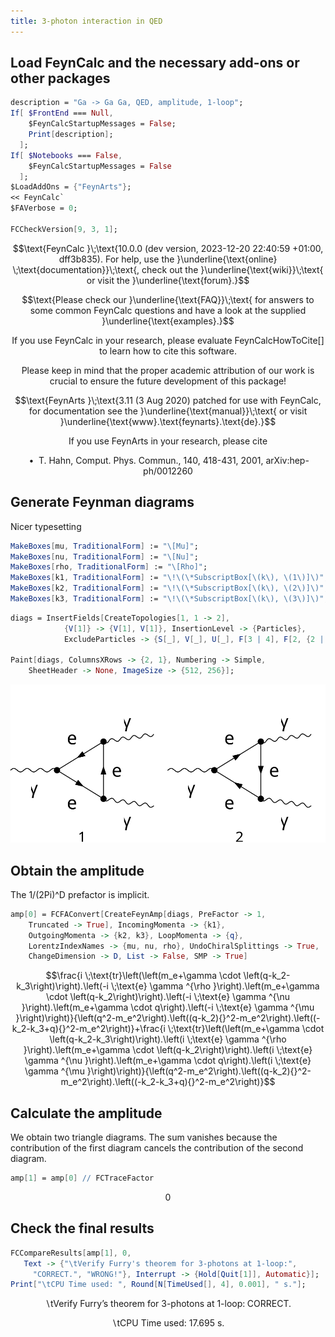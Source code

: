 ```yaml
---
title: 3-photon interaction in QED
---
```



## Load FeynCalc and the necessary add-ons or other packages

```mathematica
description = "Ga -> Ga Ga, QED, amplitude, 1-loop";
If[ $FrontEnd === Null, 
  	$FeynCalcStartupMessages = False; 
  	Print[description]; 
  ];
If[ $Notebooks === False, 
  	$FeynCalcStartupMessages = False 
  ];
$LoadAddOns = {"FeynArts"};
<< FeynCalc`
$FAVerbose = 0; 
 
FCCheckVersion[9, 3, 1];
```

$$\text{FeynCalc }\;\text{10.0.0 (dev version, 2023-12-20 22:40:59 +01:00, dff3b835). For help, use the }\underline{\text{online} \;\text{documentation}}\;\text{, check out the }\underline{\text{wiki}}\;\text{ or visit the }\underline{\text{forum}.}$$

$$\text{Please check our }\underline{\text{FAQ}}\;\text{ for answers to some common FeynCalc questions and have a look at the supplied }\underline{\text{examples}.}$$

$$\text{If you use FeynCalc in your research, please evaluate FeynCalcHowToCite[] to learn how to cite this software.}$$

$$\text{Please keep in mind that the proper academic attribution of our work is crucial to ensure the future development of this package!}$$

$$\text{FeynArts }\;\text{3.11 (3 Aug 2020) patched for use with FeynCalc, for documentation see the }\underline{\text{manual}}\;\text{ or visit }\underline{\text{www}.\text{feynarts}.\text{de}.}$$

$$\text{If you use FeynArts in your research, please cite}$$

$$\text{ $\bullet $ T. Hahn, Comput. Phys. Commun., 140, 418-431, 2001, arXiv:hep-ph/0012260}$$

## Generate Feynman diagrams

Nicer typesetting

```mathematica
MakeBoxes[mu, TraditionalForm] := "\[Mu]";
MakeBoxes[nu, TraditionalForm] := "\[Nu]";
MakeBoxes[rho, TraditionalForm] := "\[Rho]";
MakeBoxes[k1, TraditionalForm] := "\!\(\*SubscriptBox[\(k\), \(1\)]\)";
MakeBoxes[k2, TraditionalForm] := "\!\(\*SubscriptBox[\(k\), \(2\)]\)";
MakeBoxes[k3, TraditionalForm] := "\!\(\*SubscriptBox[\(k\), \(3\)]\)";
```

```mathematica
diags = InsertFields[CreateTopologies[1, 1 -> 2], 
    		{V[1]} -> {V[1], V[1]}, InsertionLevel -> {Particles}, 
    		ExcludeParticles -> {S[_], V[_], U[_], F[3 | 4], F[2, {2 | 3}]}]; 
 
Paint[diags, ColumnsXRows -> {2, 1}, Numbering -> Simple, 
  	SheetHeader -> None, ImageSize -> {512, 256}];
```

![1wa2uvz5b1zg0](img/1wa2uvz5b1zg0.svg)

## Obtain the amplitude

The 1/(2Pi)^D prefactor is implicit.

```mathematica
amp[0] = FCFAConvert[CreateFeynAmp[diags, PreFactor -> 1, 
   	Truncated -> True], IncomingMomenta -> {k1}, 
  	OutgoingMomenta -> {k2, k3}, LoopMomenta -> {q}, 
  	LorentzIndexNames -> {mu, nu, rho}, UndoChiralSplittings -> True, 
  	ChangeDimension -> D, List -> False, SMP -> True]
```

$$\frac{i \;\text{tr}\left(\left(m_e+\gamma \cdot \left(q-k_2-k_3\right)\right).\left(-i \;\text{e} \gamma ^{\rho }\right).\left(m_e+\gamma \cdot \left(q-k_2\right)\right).\left(-i \;\text{e} \gamma ^{\nu }\right).\left(m_e+\gamma \cdot q\right).\left(-i \;\text{e} \gamma ^{\mu }\right)\right)}{\left(q^2-m_e^2\right).\left((q-k_2){}^2-m_e^2\right).\left((-k_2-k_3+q){}^2-m_e^2\right)}+\frac{i \;\text{tr}\left(\left(m_e+\gamma \cdot \left(q-k_2-k_3\right)\right).\left(i \;\text{e} \gamma ^{\rho }\right).\left(m_e+\gamma \cdot \left(q-k_2\right)\right).\left(i \;\text{e} \gamma ^{\nu }\right).\left(m_e+\gamma \cdot q\right).\left(i \;\text{e} \gamma ^{\mu }\right)\right)}{\left(q^2-m_e^2\right).\left((q-k_2){}^2-m_e^2\right).\left((-k_2-k_3+q){}^2-m_e^2\right)}$$

## Calculate the amplitude

We obtain two triangle diagrams. The sum vanishes because the contribution of the first diagram cancels the contribution of the second diagram.

```mathematica
amp[1] = amp[0] // FCTraceFactor
```

$$0$$

## Check the final results

```mathematica
FCCompareResults[amp[1], 0, 
   Text -> {"\tVerify Furry's theorem for 3-photons at 1-loop:", 
     "CORRECT.", "WRONG!"}, Interrupt -> {Hold[Quit[1]], Automatic}];
Print["\tCPU Time used: ", Round[N[TimeUsed[], 4], 0.001], " s."];
```

$$\text{$\backslash $tVerify Furry's theorem for 3-photons at 1-loop:} \;\text{CORRECT.}$$

$$\text{$\backslash $tCPU Time used: }17.695\text{ s.}$$